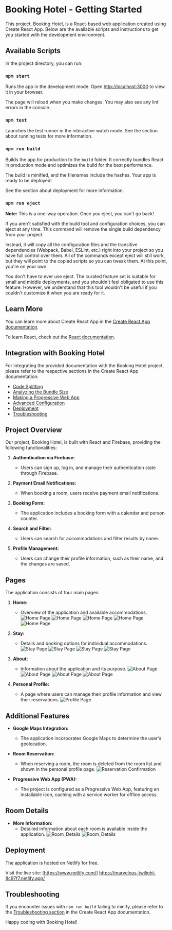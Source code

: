 # Booking Hotel - Getting Started

This project, Booking Hotel, is a React-based web application created using Create React App. Below are the available scripts and instructions to get you started with the development environment.

## Available Scripts

In the project directory, you can run:

### `npm start`

Runs the app in the development mode.
Open [http://localhost:3000](http://localhost:3000) to view it in your browser.

The page will reload when you make changes.
You may also see any lint errors in the console.

### `npm test`

Launches the test runner in the interactive watch mode.
See the section about running tests for more information.

### `npm run build`

Builds the app for production to the `build` folder.
It correctly bundles React in production mode and optimizes the build for the best performance.

The build is minified, and the filenames include the hashes.
Your app is ready to be deployed!

See the section about deployment for more information.

### `npm run eject`

**Note:** This is a one-way operation. Once you eject, you can't go back!

If you aren't satisfied with the build tool and configuration choices, you can eject at any time. This command will remove the single build dependency from your project.

Instead, it will copy all the configuration files and the transitive dependencies (Webpack, Babel, ESLint, etc.) right into your project so you have full control over them. All of the commands except eject will still work, but they will point to the copied scripts so you can tweak them. At this point, you're on your own.

You don't have to ever use eject. The curated feature set is suitable for small and middle deployments, and you shouldn't feel obligated to use this feature. However, we understand that this tool wouldn't be useful if you couldn't customize it when you are ready for it.

## Learn More

You can learn more about Create React App in the [Create React App documentation](https://create-react-app.dev/).

To learn React, check out the [React documentation](https://reactjs.org/).

## Integration with Booking Hotel

For integrating the provided documentation with the Booking Hotel project, please refer to the respective sections in the Create React App documentation:

- [Code Splitting](https://create-react-app.dev/docs/code-splitting)
- [Analyzing the Bundle Size](https://create-react-app.dev/docs/analyzing-the-bundle-size)
- [Making a Progressive Web App](https://create-react-app.dev/docs/making-a-progressive-web-app)
- [Advanced Configuration](https://create-react-app.dev/docs/advanced-configuration)
- [Deployment](https://create-react-app.dev/docs/deployment)
- [Troubleshooting](https://create-react-app.dev/docs/troubleshooting#npm-run-build-fails-to-minify)

## Project Overview

Our project, Booking Hotel, is built with React and Firebase, providing the following functionalities:

1. **Authentication via Firebase:**
    - Users can sign up, log in, and manage their authentication state through Firebase.

2. **Payment Email Notifications:**
    - When booking a room, users receive payment email notifications.

3. **Booking Form:**
    - The application includes a booking form with a calendar and person counter.

4. **Search and Filter:**
    - Users can search for accommodations and filter results by name.

5. **Profile Management:**
    - Users can change their profile information, such as their name, and the changes are saved.

## Pages

The application consists of four main pages:

1. **Home:**
    - Overview of the application and available accommodations.
       ![Home Page](images/home1.jpg)
       ![Home Page](images/home2.jpg)
       ![Home Page](images/home3.jpg)
       ![Home Page](images/home5.jpg)
       ![Home Page](images/home6.jpg)

2. **Stay:**
    - Details and booking options for individual accommodations.
       ![Stay Page](images/stay1.jpg)
       ![Stay Page](images/stay2.jpg)
       ![Stay Page](images/stay3.jpg)
       ![Stay Page](images/stay4.jpg)

3. **About:**
    - Information about the application and its purpose.
       ![About Page](images/about1.jpg)
       ![About Page](images/about2.jpg)
       ![About Page](images/about3.jpg)
       ![About Page](images/about4.jpg)

4. **Personal Profile:**
    - A page where users can manage their profile information and view their reservations.
      ![Profile Page](images/profile2.jpg)
      

## Additional Features

- **Google Maps Integration:**
    - The application incorporates Google Maps to determine the user's geolocation.

- **Room Reservation:**
    - When reserving a room, the room is deleted from the room list and shown in the personal profile page.
      ![Reservation Confirmation](images/profile1.jpg)

- **Progressive Web App (PWA):**
    - The project is configured as a Progressive Web App, featuring an installable icon, caching with a service worker for offline access.

## Room Details

- **More Information:**
    - Detailed information about each room is available inside the application.
      ![Room_Details](images/room-info1.jpg)
      ![Room_Details](images/room-info2.jpg)

## Deployment

The application is hosted on Netlify for free.

Visit the live site: [https://www.netlify.com/]
https://marvelous-twilight-8c97f7.netlify.app/

## Troubleshooting

If you encounter issues with `npm run build` failing to minify, please refer to the [Troubleshooting section](https://create-react-app.dev/docs/troubleshooting#npm-run-build-fails-to-minify) in the Create React App documentation.

Happy coding with Booking Hotel!
